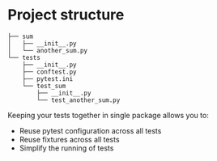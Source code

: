 # Project structure

```
├── sum
│   ├── __init__.py
│   └── another_sum.py
└── tests
    ├── __init__.py
    ├── conftest.py
    ├── pytest.ini
    └── test_sum
        ├── __init__.py
        └── test_another_sum.py
```

Keeping your tests together in single package allows you to:

- Reuse pytest configuration across all tests
- Reuse fixtures across all tests
- Simplify the running of tests